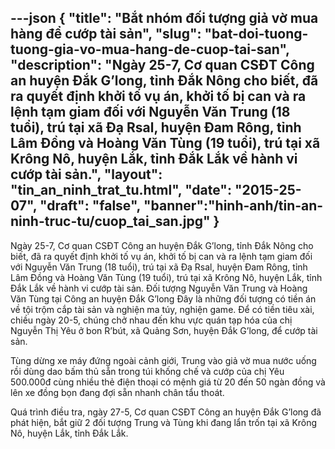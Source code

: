 ---json
{
"title": "Bắt nhóm đối tượng giả vờ mua hàng để cướp tài sản",
"slug": "bat-doi-tuong-tuong-gia-vo-mua-hang-de-cuop-tai-san",
"description": "Ngày 25-7, Cơ quan CSĐT Công an huyện Đắk G’long, tỉnh Đắk Nông cho biết, đã ra quyết định khởi tố vụ án, khởi tố bị can và ra lệnh tạm giam đối với Nguyễn Văn Trung (18 tuổi), trú tại xã Đạ Rsal, huyện Đam Rông, tỉnh Lâm Đồng và Hoàng Văn Tùng (19 tuổi), trú tại xã Krông Nô, huyện Lắk, tỉnh Đắk Lắk về hành vi cướp tài sản.",
"layout": "tin_an_ninh_trat_tu.html",
"date": "2015-25-07",
"draft": "false",
"banner":"hinh-anh/tin-an-ninh-truc-tu/cuop_tai_san.jpg"
}
---

Ngày 25-7, Cơ quan CSĐT Công an huyện Đắk G’long, tỉnh Đắk Nông cho biết, đã ra quyết định khởi tố vụ án, khởi tố bị can và ra lệnh tạm giam đối với Nguyễn Văn Trung (18 tuổi), trú tại xã Đạ Rsal, huyện Đam Rông, tỉnh Lâm Đồng và Hoàng Văn Tùng (19 tuổi), trú tại xã Krông Nô, huyện Lắk, tỉnh Đắk Lắk về hành vi cướp tài sản.
Đối tượng Nguyễn Văn Trung và Hoàng Văn Tùng tại Công an huyện Đắk G’long
Đây là những đối tượng có tiền án về tội trộm cắp tài sản và nghiện ma túy, nghiện game. Để có tiền tiêu xài, chiều ngày 20-5, chúng chở nhau đến khu vực quán tạp hóa của chị Nguyễn Thị Yêu ở bon R’bút, xã Quảng Sơn, huyện Đắk G’long, để cướp tài sản.

Tùng dừng xe máy đứng ngoài cảnh giới, Trung vào giả vờ mua nước uống rồi dùng dao bấm thủ sẵn trong túi khống chế và cướp của chị Yêu 500.000đ cùng nhiều thẻ điện thoại có mệnh giá từ 20 đến 50 ngàn đồng và lên xe đồng bọn đang đợi sẵn nhanh chân tẩu thoát.

Quá trình điều tra, ngày 27-5, Cơ quan CSĐT Công an huyện Đắk G’long đã phát hiện, bắt giữ 2 đối tượng Trung và Tùng khi đang lẩn trốn tại xã Krông Nô, huyện Lắk, tỉnh Đắk Lắk.